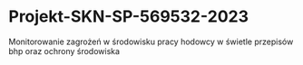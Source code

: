 # Projekt-SKN-SP-569532-2023
Monitorowanie zagrożeń w środowisku pracy hodowcy w świetle przepisów bhp oraz ochrony środowiska
